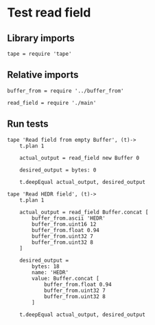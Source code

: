 # Test read field

## Library imports

	tape = require 'tape'


## Relative imports

	buffer_from = require '../buffer_from'

	read_field = require './main'


## Run tests

	tape 'Read field from empty Buffer', (t)->
		t.plan 1

		actual_output = read_field new Buffer 0

		desired_output = bytes: 0

		t.deepEqual actual_output, desired_output

	tape 'Read HEDR field', (t)->
		t.plan 1

		actual_output = read_field Buffer.concat [
			buffer_from.ascii 'HEDR'
			buffer_from.uint16 12
			buffer_from.float 0.94
			buffer_from.uint32 7
			buffer_from.uint32 8
		]

		desired_output =
			bytes: 18
			name: 'HEDR'
			value: Buffer.concat [
				buffer_from.float 0.94
				buffer_from.uint32 7
				buffer_from.uint32 8
			]

		t.deepEqual actual_output, desired_output
